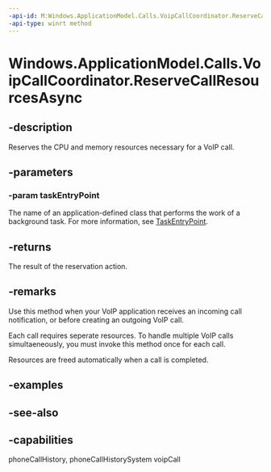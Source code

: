 ```yaml
---
-api-id: M:Windows.ApplicationModel.Calls.VoipCallCoordinator.ReserveCallResourcesAsync(System.String)
-api-type: winrt method
---
```


<!-- Method syntax
public Windows.Foundation.IAsyncOperation<Windows.ApplicationModel.Calls.VoipPhoneCallResourceReservationStatus> ReserveCallResourcesAsync(System.String taskEntryPoint)
-->

# Windows.ApplicationModel.Calls.VoipCallCoordinator.ReserveCallResourcesAsync

## -description
Reserves the CPU and memory resources necessary for a VoIP call.

## -parameters
### -param taskEntryPoint
The name of an application-defined class that performs the work of a background task. For more information, see [TaskEntryPoint](../windows.applicationmodel.background/backgroundtaskbuilder_taskentrypoint.md).

## -returns
The result of the reservation action.

## -remarks
Use this method when your VoIP application receives an incoming call notification, or before creating an outgoing VoIP call.

Each call requires seperate resources. To handle multiple VoIP calls simultaeneously, you must invoke this method once for each call.

Resources are freed automatically when a call is completed.

## -examples

## -see-also


## -capabilities
phoneCallHistory, phoneCallHistorySystem
voipCall
